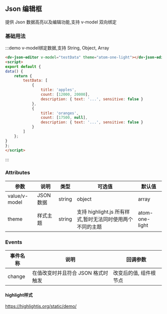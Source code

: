 ## Json 编辑框

提供 Json 数据高亮以及编辑功能,支持 v-model 双向绑定  

### 基础用法

:::demo v-model绑定数据,支持 String, Object, Array

```html
<dv-json-editor v-model="testData" theme="atom-one-light"></dv-json-editor>
<script>
export default {
data() {
    return {
        testData: [
            {
                title: 'apples',
                count: [12000, 20000],
                description: { text: '...', sensitive: false }
            },
            {
                title: 'oranges',
                count: [17500, null],
                description: { text: '...', sensitive: false }
            }
        ]
    };
}
};
</script>
```
:::

### Attributes 
| 参数      | 说明    | 类型      | 可选值       | 默认值   |
|--------|--------   |---------- |-------------  |-------- |
| value/v-model   | JSON数据 | string | object | array | — | — | 
| theme   | 样式主题  | string    | 支持 highlight.js 所有样式,暂时无法同时使用两个不同的主题 | atom-one-light |  

### Events 
| 事件名称 | 说明 | 回调参数 |
|---------|--------|---------|
| change | 在值改变时并且符合 JSON 格式时触发 |  改变后的值, 组件根节点  |

#### highlight样式  

https://highlightjs.org/static/demo/
